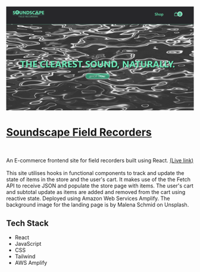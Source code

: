 ![Screenshot of site](/public/imgs/soundscape.png?raw=true)

# [Soundscape Field Recorders](https://main.doc45pnqdai33.amplifyapp.com/)
</br>

An E-commerce frontend site for field recorders built using React. [(Live link)](https://main.doc45pnqdai33.amplifyapp.com/)
</br>
</br>
This site utilises hooks in functional components to track and update the state of items in the store and the user's cart. It makes use of the the Fetch API to receive JSON and populate the store page with items. The user's cart and subtotal update as items are added and removed from the cart using reactive state. Deployed using Amazon Web Services Amplify. The background image for the landing page is by Malena Schmid on Unsplash.
</br>
## Tech Stack
- React
- JavaScript
- CSS
- Tailwind
- AWS Amplify

